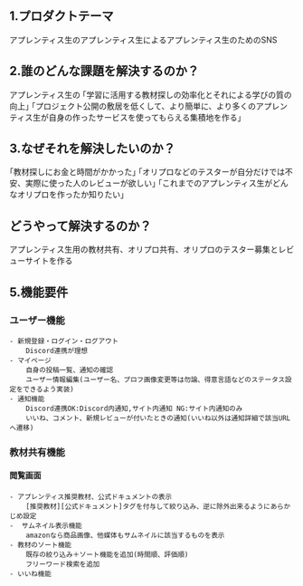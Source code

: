 ## 1.プロダクトテーマ
アプレンティス生のアプレンティス生によるアプレンティス生のためのSNS

## 2.誰のどんな課題を解決するのか？
アプレンティス生の
｢学習に活用する教材探しの効率化とそれによる学びの質の向上｣
｢プロジェクト公開の敷居を低くして、より簡単に、より多くのアプレンティス生が自身の作ったサービスを使ってもらえる集積地を作る｣

## 3.なぜそれを解決したいのか？
｢教材探しにお金と時間がかかった｣
｢オリプロなどのテスターが自分だけでは不安、実際に使った人のレビューが欲しい｣
｢これまでのアプレンティス生がどんなオリプロを作ったか知りたい｣

## どうやって解決するのか？
アプレンティス生用の教材共有、オリプロ共有、オリプロのテスター募集とレビューサイトを作る

## 5.機能要件
### ユーザー機能
    - 新規登録・ログイン・ログアウト
        Discord連携が理想
    - マイページ
        自身の投稿一覧、通知の確認
        ユーザー情報編集(ユーザー名、プロフ画像変更等は勿論、得意言語などのステータス設定をできるよう実装)
    - 通知機能
        Discord連携OK:Discord内通知,サイト内通知 NG:サイト内通知のみ
        いいね、コメント、新規レビューが付いたときの通知(いいね以外は通知詳細で該当URLへ遷移)

### 教材共有機能
#### 閲覧画面
    - アプレンティス推奨教材、公式ドキュメントの表示
        [推奨教材][公式ドキュメント]タグを付与して絞り込み、逆に除外出来るようにあらかじめ設定      
    -  サムネイル表示機能
        amazonなら商品画像、他媒体もサムネイルに該当するものを表示
    - 教材のソート機能
        既存の絞り込み＋ソート機能を追加(時間順、評価順)
        フリーワード検索を追加
    - いいね機能